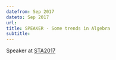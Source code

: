 ```yaml
---
datefrom: Sep 2017
dateto: Sep 2017
url: 
title: SPEAKER - Some trends in Algebra
subtitle:
---
```


Speaker at [STA2017](http://www.karlin.mff.cuni.cz/~sta/sta17.html)
